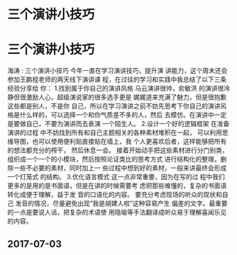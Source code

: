 # 三个演讲小技巧

# 三个演讲小技巧

海涛 : 三个演讲小技巧 今年一直在学习演讲技巧，提升演 讲能力，这个周末还会参加王鹏程老师的两天线下演讲课 程，在过往的学习和实践中我总结了以下三条经验分享给 你： 1.找到属于你自己的演讲风格 马云演讲很帅，俞敏洪 的演讲很冷静但很激励人心，超级演说家的很多选手更是 娓娓道来充满了魅力，但是很抱歉这些都是别人，不是你 自己，所以在学习演讲之前不妨先思考下你自己的演讲风 格是什么样的，可以选择一个和你气质差不多的人，然后 去模仿。在演讲中一定是要做自己，不要为演讲而去表演 一个陌生人。 2.设计一个好的逻辑框架 在准备演讲的过程 中不妨找到所有和自己主题相关的各种素材堆积在一起， 可以利用思维导图，也可以使用便利贴直接贴在墙上，我 个人更喜欢后者，这样能够把所有的想法都充分的榨干， 然后休息一会。 接着开始动手把这些素材进行分门别类， 组织成一个一个的小模块，然后按照论证类比的思考方式 进行结构化的整理，删除一些不必要的素材，同时加上一 些过程中想到好的素材，一般来讲最终会形成一个灯笼式 的结构。 3.优化语言模式 这一点非常重要，因为在写的过 程中我们更多的是用的是书面语，但是在讲的时候需要考 虑把那些难懂的，复杂的书面语转化成便于理解，益于发 音的口语化的内容。 要充分考虑现场的听众的现状和自己 发音的情况，尽量避免出现”我是胡建人啦”这种容易产生 偏差的文字。最重要的一点是要说人话，把复杂的术语使 用隐喻等手法翻译成听众易于理解喜闻乐见的内容。

## 2017-07-03